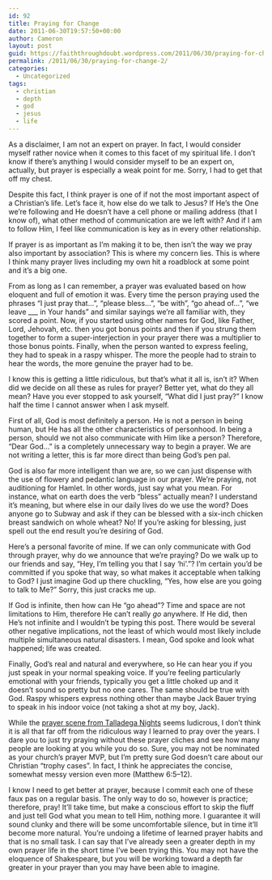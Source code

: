 ```yaml
---
id: 92
title: Praying for Change
date: 2011-06-30T19:57:50+00:00
author: Cameron
layout: post
guid: https://faiththroughdoubt.wordpress.com/2011/06/30/praying-for-change/
permalink: /2011/06/30/praying-for-change-2/
categories:
  - Uncategorized
tags:
  - christian
  - depth
  - god
  - jesus
  - life
---
```

As a disclaimer, I am not an expert on prayer. In fact, I would consider myself rather novice when it comes to this facet of my spiritual life. I don’t know if there’s anything I would consider myself to be an expert on, actually, but prayer is especially a weak point for me. Sorry, I had to get that off my chest.

Despite this fact, I think prayer is one of if not the most important aspect of a Christian’s life. Let’s face it, how else do we talk to Jesus? If He’s the One we’re following and He doesn’t have a cell phone or mailing address (that I know of), what other method of communication are we left with? And if I am to follow Him, I feel like communication is key as in every other relationship.

If prayer is as important as I’m making it to be, then isn’t the way we pray also important by association? This is where my concern lies. This is where I think many prayer lives including my own hit a roadblock at some point and it’s a big one.

From as long as I can remember, a prayer was evaluated based on how eloquent and full of emotion it was. Every time the person praying used the phrases “I just pray that…”, “please bless…”, “be with”, “go ahead of…”, “we leave \___ in Your hands” and similar sayings we’re all familiar with, they scored a point. Now, if you started using other names for God, like Father, Lord, Jehovah, etc. then you got bonus points and then if you strung them together to form a super-interjection in your prayer there was a multiplier to those bonus points. Finally, when the person wanted to express feeling, they had to speak in a raspy whisper. The more the people had to strain to hear the words, the more genuine the prayer had to be.

I know this is getting a little ridiculous, but that’s what it all is, isn’t it? When did we decide on all these as rules for prayer? Better yet, what do they all mean? Have you ever stopped to ask yourself, “What did I just pray?” I know half the time I cannot answer when I ask myself.

First of all, God is most definitely a person. He is not a person in being human, but He has all the other characteristics of personhood. In being a person, should we not also communicate with Him like a person? Therefore, “Dear God…” is a completely unnecessary way to begin a prayer. We are not writing a letter, this is far more direct than being God’s pen pal.

God is also far more intelligent than we are, so we can just dispense with the use of flowery and pedantic language in our prayer. We’re praying, not auditioning for Hamlet. In other words, just say what you mean. For instance, what on earth does the verb “bless” actually mean? I understand it’s meaning, but where else in our daily lives do we use the word? Does anyone go to Subway and ask if they can be blessed with a six-inch chicken breast sandwich on whole wheat? No! If you’re asking for blessing, just spell out the end result you’re desiring of God.

Here’s a personal favorite of mine. If we can only communicate with God through prayer, why do we announce that we’re praying? Do we walk up to our friends and say, “Hey, I’m telling you that I say ‘hi’.”? I’m certain you’d be committed if you spoke that way, so what makes it acceptable when talking to God? I just imagine God up there chuckling, “Yes, how else are you going to talk to Me?” Sorry, this just cracks me up.

If God is infinite, then how can He “go ahead”? Time and space are not limitations to Him, therefore He can’t really _go_ anywhere. If He did, then He’s not infinite and I wouldn’t be typing this post. There would be several other negative implications, not the least of which would most likely include multiple simultaneous natural disasters. I mean, God spoke and look what happened; life was created.

Finally, God’s real and natural and everywhere, so He can hear you if you just speak in your normal speaking voice. If you’re feeling particularly emotional with your friends, typically you get a little choked up and it doesn’t sound so pretty but no one cares. The same should be true with God. Raspy whispers express nothing other than maybe Jack Bauer trying to speak in his indoor voice (not taking a shot at my boy, Jack).

While the <a href="http://www.youtube.com/watch?v=5A0-u85aAYg" target="_blank">prayer scene from Talladega Nights</a> seems ludicrous, I don’t think it is all that far off from the ridiculous way I learned to pray over the years. I dare you to just try praying without these prayer cliches and see how many people are looking at you while you do so. Sure, you may not be nominated as your church’s prayer MVP, but I’m pretty sure God doesn’t care about our Christian “trophy cases”. In fact, I think he appreciates the concise, somewhat messy version even more (Matthew 6:5–12).

I know I need to get better at prayer, because I commit each one of these faux pas on a regular basis. The only way to do so, however is practice; therefore, pray! It’ll take time, but make a conscious effort to skip the fluff and just tell God what you mean to tell Him, nothing more. I guarantee it will sound clunky and there will be some uncomfortable silence, but in time it’ll become more natural. You’re undoing a lifetime of learned prayer habits and that is no small task. I can say that I’ve already seen a greater depth in my own prayer life in the short time I’ve been trying this. You may not have the eloquence of Shakespeare, but you will be working toward a depth far greater in your prayer than you may have been able to imagine.